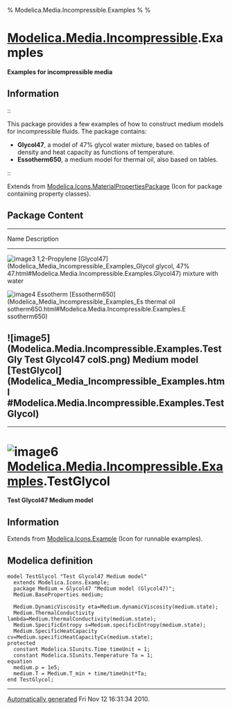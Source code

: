 % Modelica.Media.Incompressible.Examples
% 
% 

[Modelica.Media.Incompressible](Modelica_Media_Incompressible.html#Modelica.Media.Incompressible).Examples
==========================================================================================================

**Examples for incompressible media**

Information
-----------

::

This package provides a few examples of how to construct medium models
for incompressible fluids. The package contains:

-   **Glycol47**, a model of 47% glycol water mixture, based on tables
    of density and heat capacity as functions of temperature.
-   **Essotherm650**, a medium model for thermal oil, also based on
    tables.

::

Extends from
[Modelica.Icons.MaterialPropertiesPackage](Modelica_Icons_MaterialPropertiesPackage.html#Modelica.Icons.MaterialPropertiesPackage)
(Icon for package containing property classes).

Package Content
---------------

  ------------------------------------------------------------------------
  Name                                                     Description
  -------------------------------------------------------- ---------------
  ![image3](Modelica.Media.Incompressible.TableBasedS.png) 1,2-Propylene
  [Glycol47](Modelica_Media_Incompressible_Examples_Glycol glycol, 47%
  47.html#Modelica.Media.Incompressible.Examples.Glycol47) mixture with
                                                           water

  ![image4](Modelica.Media.Incompressible.TableBasedS.png) Essotherm
  [Essotherm650](Modelica_Media_Incompressible_Examples_Es thermal oil
  sotherm650.html#Modelica.Media.Incompressible.Examples.E 
  ssotherm650)                                             

  ![image5](Modelica.Media.Incompressible.Examples.TestGly Test Glycol47
  colS.png)                                                Medium model
  [TestGlycol](Modelica_Media_Incompressible_Examples.html 
  #Modelica.Media.Incompressible.Examples.TestGlycol)      
  ------------------------------------------------------------------------

* * * * *

![image6](Modelica.Media.Incompressible.Examples.TestGlycolI.png) [Modelica.Media.Incompressible.Examples](Modelica_Media_Incompressible_Examples.html#Modelica.Media.Incompressible.Examples).TestGlycol
=========================================================================================================================================================================================================

**Test Glycol47 Medium model**

Information
-----------

Extends from
[Modelica.Icons.Example](Modelica_Icons.html#Modelica.Icons.Example)
(Icon for runnable examples).

Modelica definition
-------------------

    model TestGlycol "Test Glycol47 Medium model"
      extends Modelica.Icons.Example;
      package Medium = Glycol47 "Medium model (Glycol47)";
      Medium.BaseProperties medium;

      Medium.DynamicViscosity eta=Medium.dynamicViscosity(medium.state);
      Medium.ThermalConductivity lambda=Medium.thermalConductivity(medium.state);
      Medium.SpecificEntropy s=Medium.specificEntropy(medium.state);
      Medium.SpecificHeatCapacity cv=Medium.specificHeatCapacityCv(medium.state);
    protected 
      constant Modelica.SIunits.Time timeUnit = 1;
      constant Modelica.SIunits.Temperature Ta = 1;
    equation 
      medium.p = 1e5;
      medium.T = Medium.T_min + time/timeUnit*Ta;
    end TestGlycol;

* * * * *

[Automatically generated](http://www.3ds.com/) Fri Nov 12 16:31:34 2010.
